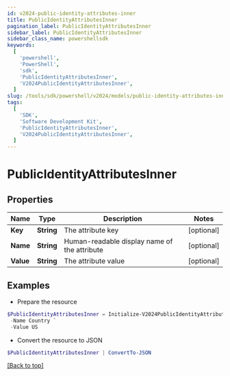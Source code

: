 ```yaml
---
id: v2024-public-identity-attributes-inner
title: PublicIdentityAttributesInner
pagination_label: PublicIdentityAttributesInner
sidebar_label: PublicIdentityAttributesInner
sidebar_class_name: powershellsdk
keywords:
  [
    'powershell',
    'PowerShell',
    'sdk',
    'PublicIdentityAttributesInner',
    'V2024PublicIdentityAttributesInner',
  ]
slug: /tools/sdk/powershell/v2024/models/public-identity-attributes-inner
tags:
  [
    'SDK',
    'Software Development Kit',
    'PublicIdentityAttributesInner',
    'V2024PublicIdentityAttributesInner',
  ]
---
```


# PublicIdentityAttributesInner

## Properties

| Name | Type | Description | Notes |
| --- | --- | --- | --- |
| **Key** | **String** | The attribute key | [optional] |
| **Name** | **String** | Human-readable display name of the attribute | [optional] |
| **Value** | **String** | The attribute value | [optional] |

## Examples

- Prepare the resource

```powershell
$PublicIdentityAttributesInner = Initialize-V2024PublicIdentityAttributesInner  -Key country `
 -Name Country `
 -Value US
```

- Convert the resource to JSON

```powershell
$PublicIdentityAttributesInner | ConvertTo-JSON
```

[[Back to top]](#)
